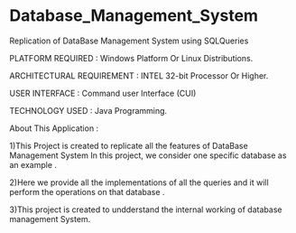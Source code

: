 # Database_Management_System

Replication of DataBase Management System using SQLQueries

PLATFORM REQUIRED : Windows Platform Or Linux Distributions.

ARCHITECTURAL REQUIREMENT : INTEL 32-bit Processor Or Higher.

USER INTERFACE : Command user Interface (CUI)

TECHNOLOGY USED : Java Programming.

About This Application :

1)This Project is created to replicate all the features of DataBase Management System In this project, we consider one specific database as an example .

2)Here we provide all the implementations of all the queries and it will perform the operations on that database .

3)This project is created to undderstand the internal working of database management System.

